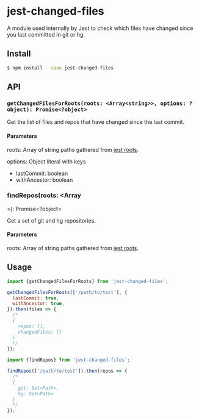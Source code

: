 # jest-changed-files

A module used internally by Jest to check which files have changed since you
last committed in git or hg.

## Install

```sh
$ npm install --save jest-changed-files
```

## API

### `getChangedFilesForRoots(roots: <Array<string>>, options: ?object): Promise<?object>`

Get the list of files and repos that have changed since the last commit.

#### Parameters

roots: Array of string paths gathered from [jest
roots](https://facebook.github.io/jest/docs/configuration.html#roots-array-string).

options: Object literal with keys

* lastCommit: boolean
* withAncestor: boolean

### findRepos(roots: <Array

<string>>): Promise<?object>

Get a set of git and hg repositories.

#### Parameters

roots: Array of string paths gathered from [jest
roots](https://facebook.github.io/jest/docs/configuration.html#roots-array-string).

## Usage

```javascript
import {getChangedFilesForRoots} from 'jest-changed-files';

getChangedFilesForRoots(['/path/to/test'], {
  lastCommit: true,
  withAncestor: true,
}).then(files => {
  /*
  {
    repos: [],
    changedFiles: []
  }
  */
});
```

```javascript
import {findRepos} from 'jest-changed-files';

findRepos(['/path/to/test']).then(repos => {
  /*
  {
    git: Set<Path>,
    hg: Set<Path>
  }
  */
});
```

